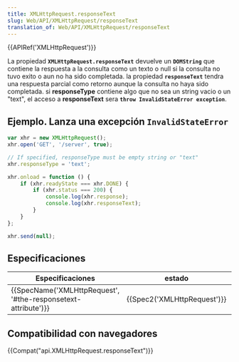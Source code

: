 ```yaml
---
title: XMLHttpRequest.responseText
slug: Web/API/XMLHttpRequest/responseText
translation_of: Web/API/XMLHttpRequest/responseText
---
```


{{APIRef('XMLHttpRequest')}}

La propiedad **`XMLHttpRequest.responseText`** devuelve un **`DOMString`** que contiene la respuesta a la consulta como un texto o null si la consulta no tuvo exito o aun no ha sido completada. la propiedad **`responseText`** tendra una respuesta parcial como retorno aunque la consulta no haya sido completada. si **responseType** contiene algo que no sea un string vacio o un "text", el acceso a **responseText** sera **`throw InvalidStateError exception`**.

## Ejemplo. Lanza una excepción `InvalidStateError`

```js
var xhr = new XMLHttpRequest();
xhr.open('GET', '/server', true);

// If specified, responseType must be empty string or "text"
xhr.responseType = 'text';

xhr.onload = function () {
    if (xhr.readyState === xhr.DONE) {
        if (xhr.status === 200) {
            console.log(xhr.response);
            console.log(xhr.responseText);
        }
    }
};

xhr.send(null);
```

## Especificaciones

| Especificaciones                                                                 | estado                               | Comentarios            |
| -------------------------------------------------------------------------------- | ------------------------------------ | ---------------------- |
| {{SpecName('XMLHttpRequest', '#the-responsetext-attribute')}} | {{Spec2('XMLHttpRequest')}} | WHATWG living standard |

## Compatibilidad con navegadores

{{Compat("api.XMLHttpRequest.responseText")}}
